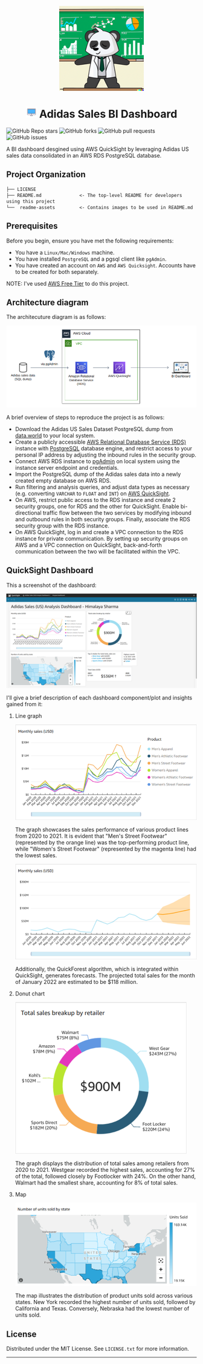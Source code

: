 <!-- PROJECT LOGO -->
<br />
<div align="center">
  <a>
    <img src="readme-assets/DALL.E-panda-dashboard-2.png" width="224" height="224" alt="Logo">
  </a>

  <h1 align="center"><img src="readme-assets/computer-display-lineal.gif" width="29px"> Adidas Sales BI Dashboard</h1>
</div>

<img alt="GitHub Repo stars" src="https://img.shields.io/github/stars/himalayasharma/adidas-sales-dashboard?style=social"> <img alt="GitHub forks" src="https://img.shields.io/github/forks/himalayasharma/adidas-sales-dashboard?style=social"> <img alt="GitHub pull requests" src="https://img.shields.io/github/issues-pr/himalayasharma/adidas-sales-dashboard"> <img alt="GitHub issues" src="https://img.shields.io/github/issues-raw/himalayasharma/adidas-sales-dashboard">

A BI dashboard desgined using AWS QuickSight by leveraging Adidas US sales data consolidated in an AWS RDS PostgreSQL database.
 
Project Organization
------------

    ├── LICENSE                  
    ├── README.md              <- The top-level README for developers using this project
    └──  readme-assets         <- Contains images to be used in README.md

Prerequisites
------------
Before you begin, ensure you have met the following requirements:
* You have a `Linux/Mac/Windows` machine.
* You have installed `PostgreSQL` and a pgsql client like `pgAdmin`.
* You have created an account on `AWS` and `AWS Quicksight`. Accounts have to be created for both separately.

NOTE: I've used [AWS Free Tier](http://surl.li/epsmz) to do this project.

Architecture diagram
------------

The architecuture diagram is as follows:

![alt text](readme-assets/aws-architecture-diagram.png)

A brief overview of steps to reproduce the project is as follows:

- Download the Adidas US Sales Dataset PostgreSQL dump from [data.world](https://data.world/stellabigail/adidas-us-sales-datasets) to your local system.
- Create a publicly accessible [AWS Relational Database Service (RDS)](http://surl.li/epsnp) instance with [PostgreSQL](https://www.postgresql.org/) database engine, and restrict access to your personal IP address by adjusting the inbound rules in the security group.
- Connect AWS RDS instance to [pgAdmin](https://www.pgadmin.org/) on local system using the instance server endpoint and credentials.
- Import the PostgreSQL dump of the Adidas sales data into a newly created empty database on AWS RDS.
- Run filtering and analysis queries, and adjust data types as necessary (e.g. converting `VARCHAR` to `FLOAT` and `INT`) on [AWS QuickSight](https://aws.amazon.com/quicksight/).
- On AWS, restrict public access to the RDS instance and create 2 security groups, one for RDS and the other for QuickSight. Enable bi-directional traffic flow between the two services by modifying inbound and outbound rules in both security groups. Finally, associate the RDS security group with the RDS instance.
- On AWS QuickSight, log in and create a VPC connection to the RDS instance for private communication. By setting up security groups on AWS and a VPC connection on QuickSight, back-and-forth communication between the two will be facilitated within the VPC.

QuickSight Dashboard
------------

This a screenshot of the dashboard:

![alt text](readme-assets/aws-quicksight-dashboard.png)

I'll give a brief description of each dashboard component/plot and insights gained from it:

1. Line graph

    ![alt text](readme-assets/qs-db-line-graph.png)

    The graph showcases the sales performance of various product lines from 2020 to 2021. It is evident that "Men's Street Footwear" (represented by the orange line) was the top-performing product line, while "Women's Street Footwear" (represented by the magenta line) had the lowest sales.

    ![alt text](readme-assets/qs-db-line-graph-1.png)

    Additionally, the QuickForest algorithm, which is integrated within QuickSight, generates forecasts. The projected total sales for the month of January 2022 are estimated to be $118 million.

2. Donut chart

    ![alt text](readme-assets/qs-db-donut-chart.png)

    The graph displays the distribution of total sales among retailers from 2020 to 2021. Westgear recorded the highest sales, accounting for 27% of the total, followed closely by Footlocker with 24%. On the other hand, Walmart had the smallest share, accounting for 8% of total sales.

3. Map

    ![alt text](readme-assets/qs-db-map.png)

    The map illustrates the distribution of product units sold across various states. New York recorded the highest number of units sold, followed by California and Texas. Conversely, Nebraska had the lowest number of units sold.
    
License
------------
Distributed under the MIT License. See `LICENSE.txt` for more information.

--------